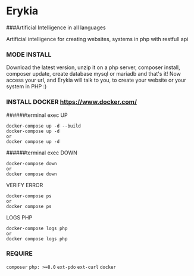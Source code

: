 # Erykia
###Artificial Intelligence in all languages

Artificial intelligence for creating websites, systems in php with restfull api

### MODE INSTALL
Download the latest version, unzip it on a php server, composer install, composer update, create database mysql or mariadb
and that's it! Now access your url, and Erykia will talk to you, to create your website or your system in PHP :)

### INSTALL DOCKER https://www.docker.com/
######terminal exec
UP
```
docker-compose up -d --build
docker-compose up -d
or
docker compose up -d
```

######terminal exec
DOWN
```
docker-compose down
or
docker compose down
```

VERIFY ERROR
```
docker-compose ps
or
docker compose ps
```

LOGS PHP
```
docker-compose logs php
or
docker compose logs php
```

### REQUIRE
`composer`
`php: >=8.0`
`ext-pdo`
`ext-curl`
`docker`
